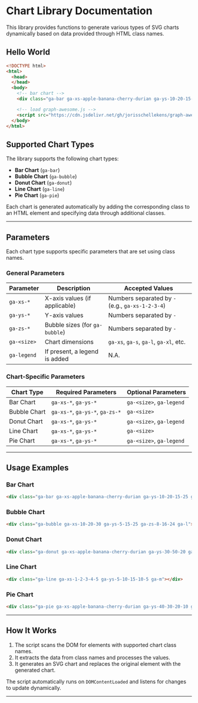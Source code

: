 # Chart Library Documentation

This library provides functions to generate various types of SVG charts dynamically based on data provided through HTML class names.

## Hello World

```html
<!DOCTYPE html>
<html>
  <head>
  </head>
  <body>
    <!-- bar chart -->
    <div class="ga-bar ga-xs-apple-banana-cherry-durian ga-ys-10-20-15-25 ga-s ga-legend"></div>

    <!-- load graph-awesome.js -->
    <script src="https://cdn.jsdelivr.net/gh/jorisschellekens/graph-awesome@main/graph_awesome.js"></script>
  </body>
</html>
```

## Supported Chart Types

The library supports the following chart types:

- **Bar Chart** (`ga-bar`)
- **Bubble Chart** (`ga-bubble`)
- **Donut Chart** (`ga-donut`)
- **Line Chart** (`ga-line`)
- **Pie Chart** (`ga-pie`)

Each chart is generated automatically by adding the corresponding class to an HTML element and specifying data through additional classes.

---

## Parameters

Each chart type supports specific parameters that are set using class names.

### General Parameters

| Parameter     | Description                      | Accepted Values                                  |
|---------------|----------------------------------|--------------------------------------------------|
| `ga-xs-*`     | X-axis values (if applicable)    | Numbers separated by `-` (e.g., `ga-xs-1-2-3-4`) |
| `ga-ys-*`     | Y-axis values                    | Numbers separated by `-`                         |
| `ga-zs-*`     | Bubble sizes (for `ga-bubble`)   | Numbers separated by `-`                         |
| `ga-<size>`   | Chart dimensions                 | `ga-xs`, `ga-s`, `ga-l`, `ga-xl`, etc.           |
| `ga-legend`   | If present, a legend is added    | N.A.                                             |

### Chart-Specific Parameters

| Chart Type   | Required Parameters             | Optional Parameters      |
|--------------|---------------------------------|--------------------------|
| Bar Chart    | `ga-xs-*`, `ga-ys-*`            | `ga-<size>`, `ga-legend` |
| Bubble Chart | `ga-xs-*`, `ga-ys-*`, `ga-zs-*` | `ga-<size>`              |
| Donut Chart  | `ga-xs-*`, `ga-ys-*`            | `ga-<size>`, `ga-legend` |
| Line Chart   | `ga-xs-*`, `ga-ys-*`            | `ga-<size>`              |
| Pie Chart    | `ga-xs-*`, `ga-ys-*`            | `ga-<size>`, `ga-legend` |

---

## Usage Examples

### Bar Chart
```html
<div class="ga-bar ga-xs-apple-banana-cherry-durian ga-ys-10-20-15-25 ga-s"></div>
```

### Bubble Chart
```html
<div class="ga-bubble ga-xs-10-20-30 ga-ys-5-15-25 ga-zs-8-16-24 ga-l"></div>
```

### Donut Chart
```html
<div class="ga-donut ga-xs-apple-banana-cherry-durian ga-ys-30-50-20 ga-m"></div>
```

### Line Chart
```html
<div class="ga-line ga-xs-1-2-3-4-5 ga-ys-5-10-15-10-5 ga-m"></div>
```

### Pie Chart
```html
<div class="ga-pie ga-xs-apple-banana-cherry-durian ga-ys-40-30-20-10 ga-l"></div>
```

---

## How It Works

1. The script scans the DOM for elements with supported chart class names.
2. It extracts the data from class names and processes the values.
3. It generates an SVG chart and replaces the original element with the generated chart.

The script automatically runs on `DOMContentLoaded` and listens for changes to update dynamically.

---

